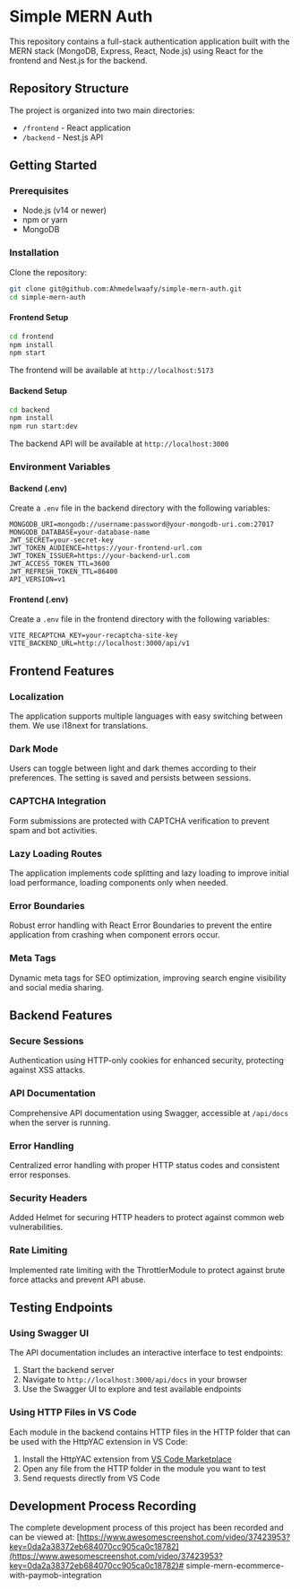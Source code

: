 # Simple MERN Auth

This repository contains a full-stack authentication application built with the MERN stack (MongoDB, Express, React, Node.js) using React for the frontend and Nest.js for the backend.

## Repository Structure

The project is organized into two main directories:
- `/frontend` - React application
- `/backend` - Nest.js API

## Getting Started

### Prerequisites
- Node.js (v14 or newer)
- npm or yarn
- MongoDB

### Installation

Clone the repository:
```bash
git clone git@github.com:Ahmedelwaafy/simple-mern-auth.git
cd simple-mern-auth
```

#### Frontend Setup
```bash
cd frontend
npm install
npm start
```
The frontend will be available at `http://localhost:5173`

#### Backend Setup
```bash
cd backend
npm install
npm run start:dev
```
The backend API will be available at `http://localhost:3000`

### Environment Variables

#### Backend (.env)
Create a `.env` file in the backend directory with the following variables:
```
MONGODB_URI=mongodb://username:password@your-mongodb-uri.com:27017
MONGODB_DATABASE=your-database-name
JWT_SECRET=your-secret-key
JWT_TOKEN_AUDIENCE=https://your-frontend-url.com
JWT_TOKEN_ISSUER=https://your-backend-url.com
JWT_ACCESS_TOKEN_TTL=3600
JWT_REFRESH_TOKEN_TTL=86400
API_VERSION=v1
```

#### Frontend (.env)
Create a `.env` file in the frontend directory with the following variables:
```
VITE_RECAPTCHA_KEY=your-recaptcha-site-key
VITE_BACKEND_URL=http://localhost:3000/api/v1
```

## Frontend Features

### Localization
The application supports multiple languages with easy switching between them. We use i18next for translations.

### Dark Mode
Users can toggle between light and dark themes according to their preferences. The setting is saved and persists between sessions.

### CAPTCHA Integration
Form submissions are protected with CAPTCHA verification to prevent spam and bot activities.

### Lazy Loading Routes
The application implements code splitting and lazy loading to improve initial load performance, loading components only when needed.

### Error Boundaries
Robust error handling with React Error Boundaries to prevent the entire application from crashing when component errors occur.

### Meta Tags
Dynamic meta tags for SEO optimization, improving search engine visibility and social media sharing.

## Backend Features

### Secure Sessions
Authentication using HTTP-only cookies for enhanced security, protecting against XSS attacks.

### API Documentation
Comprehensive API documentation using Swagger, accessible at `/api/docs` when the server is running.

### Error Handling
Centralized error handling with proper HTTP status codes and consistent error responses.

### Security Headers
Added Helmet for securing HTTP headers to protect against common web vulnerabilities.

### Rate Limiting
Implemented rate limiting with the ThrottlerModule to protect against brute force attacks and prevent API abuse.

## Testing Endpoints

### Using Swagger UI
The API documentation includes an interactive interface to test endpoints:
1. Start the backend server
2. Navigate to `http://localhost:3000/api/docs` in your browser
3. Use the Swagger UI to explore and test available endpoints

### Using HTTP Files in VS Code
Each module in the backend contains HTTP files in the HTTP folder that can be used with the HttpYAC extension in VS Code:
1. Install the HttpYAC extension from [VS Code Marketplace](https://marketplace.visualstudio.com/items?itemName=anweber.vscode-httpyac)
2. Open any file from the HTTP folder in the module you want to test
3. Send requests directly from VS Code

## Development Process Recording

The complete development process of this project has been recorded and can be viewed at:
[https://www.awesomescreenshot.com/video/37423953?key=0da2a38372eb684070cc905ca0c18782](https://www.awesomescreenshot.com/video/37423953?key=0da2a38372eb684070cc905ca0c18782)# simple-mern-ecommerce-with-paymob-integration

